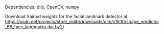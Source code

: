 Dependencies: dlib, OpenCV, numpy

Download trained weights for the facial landmark detector at https://osdn.net/projects/sfnet_dclib/downloads/dlib/v18.10/shape_predictor_68_face_landmarks.dat.bz2/
